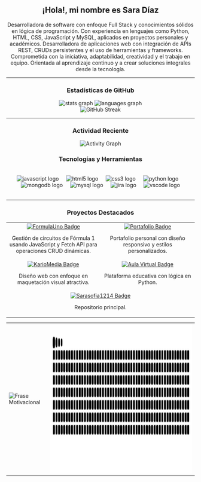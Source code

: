 <br clear="both">

<h2 align="center">¡Hola!, mi nombre es Sara Díaz </h2>

<p align="center">
  Desarrolladora de software con enfoque Full Stack y conocimientos sólidos en lógica de programación. Con experiencia en lenguajes como Python, HTML, CSS, JavaScript y MySQL, aplicados en proyectos personales y académicos. Desarrolladora de aplicaciones web con integración de APIs REST, CRUDs persistentes y el uso de herramientas y frameworks. Comprometida con la iniciativa, adaptabilidad, creatividad y el trabajo en equipo. Orientada al aprendizaje continuo y a crear soluciones integrales desde la tecnología.
</p>

---
<h3 align="center">Estadísticas de GitHub
</h3>
<div align="center">
  <img src="https://github-readme-stats.vercel.app/api?username=sarasofia1214&hide_title=false&hide_rank=false&show_icons=true&include_all_commits=true&count_private=true&disable_animations=false&theme=dracula&locale=en&hide_border=false" height="150" alt="stats graph" />
  <img src="https://github-readme-stats.vercel.app/api/top-langs?username=sarasofia1214&locale=en&hide_title=false&layout=compact&card_width=320&langs_count=5&theme=dracula&hide_border=false" height="150" alt="languages graph" />
</div>

<div align="center">
  <img src="https://streak-stats.demolab.com/?user=sarasofia1214&theme=dracula&hide_border=false" alt="GitHub Streak" />
</div>

---
<h3 align="center"> Actividad Reciente
</h3>
<div align="center">
  <img src="https://github-readme-activity-graph.vercel.app/graph?username=sarasofia1214&theme=dracula" alt="Activity Graph" />
</div>

<h3 align="center">
 Tecnologías y Herramientas
</h3>
</br>
<div align="center">
  <img src="https://cdn.jsdelivr.net/gh/devicons/devicon/icons/javascript/javascript-original.svg" height="50" alt="javascript logo" />
  <img width="12" />
  <img src="https://cdn.jsdelivr.net/gh/devicons/devicon/icons/html5/html5-original.svg" height="50" alt="html5 logo" />
  <img width="12" />
  <img src="https://cdn.jsdelivr.net/gh/devicons/devicon/icons/css3/css3-original.svg" height="50" alt="css3 logo" />
  <img width="12" />
  <img src="https://cdn.jsdelivr.net/gh/devicons/devicon/icons/python/python-original.svg" height="50" alt="python logo" />
  <img width="12" />
  <img src="https://cdn.jsdelivr.net/gh/devicons/devicon/icons/mongodb/mongodb-original.svg" height="50" alt="mongodb logo" />
  <img width="12" />
  <img src="https://cdn.jsdelivr.net/gh/devicons/devicon/icons/mysql/mysql-original.svg" height="50" alt="mysql logo" />
  <img width="12" />
  <img src="https://cdn.jsdelivr.net/gh/devicons/devicon/icons/jira/jira-original.svg" height="50" alt="jira logo" />
  <img width="12" />
  <img src="https://cdn.jsdelivr.net/gh/devicons/devicon/icons/vscode/vscode-original.svg" height="50" alt="vscode logo" />

</div>
</br>

---

<h3 align="center"> Proyectos Destacados</h3>

<div align="center">

  <table>
    <tr>
      <td align="center" width="50%">
        <a href="https://github.com/sarasofia1214/FormulaUno" target="_blank">
          <img src="https://img.shields.io/badge/FormulaUno-JavaScript-yellow?style=for-the-badge&logo=javascript&logoColor=white" alt="FormulaUno Badge" />
        </a>
        <p>Gestión de circuitos de Fórmula 1 usando JavaScript y Fetch API para operaciones CRUD dinámicas.</p>
      </td>
      <td align="center" width="50%">
        <a href="https://github.com/sarasofia1214/Portafolio_DiazSara" target="_blank">
          <img src="https://img.shields.io/badge/Portafolio_DiazSara-CSS-purple?style=for-the-badge&logo=css3&logoColor=white" alt="Portafolio Badge" />
        </a>
        <p>Portafolio personal con diseño responsivo y estilos personalizados.</p>
      </td>
    </tr>
    <tr>
      <td align="center" width="50%">
        <a href="https://github.com/sarasofia1214/KarioMedia" target="_blank">
          <img src="https://img.shields.io/badge/KarioMedia-CSS-purple?style=for-the-badge&logo=css3&logoColor=white" alt="KarioMedia Badge" />
        </a>
        <p>Diseño web con enfoque en maquetación visual atractiva.</p>
      </td>
      <td align="center" width="50%">
        <a href="https://github.com/sarasofia1214/Aula_Virtual" target="_blank">
          <img src="https://img.shields.io/badge/Aula_Virtual-Python-blue?style=for-the-badge&logo=python&logoColor=white" alt="Aula Virtual Badge" />
        </a>
        <p>Plataforma educativa con lógica en Python.</p>
      </td>
    </tr>
    <tr>
      <td align="center" colspan="2">
        <a href="https://github.com/sarasofia1214/Sarasofia1214" target="_blank">
          <img src="https://img.shields.io/badge/Sarasofia1214-Proyectos%20Varios-lightgrey?style=for-the-badge&logo=github&logoColor=white" alt="Sarasofia1214 Badge" />
        </a>
        <p>Repositorio principal.</p>
      </td>
    </tr>
  </table>

</div>



<div align="center">
  <table>
    <tr>
      <td>
        <img src="https://quotes-github-readme.vercel.app/api?type=random" alt="Frase Motivacional" height="400" />
      </td>
      <td>
        <img src="https://raw.githubusercontent.com/sarasofia1214/sarasofia1214/output/snake.svg" alt="Snake animation" height="400" />
      </td>
    </tr>
  </table>
</div>
